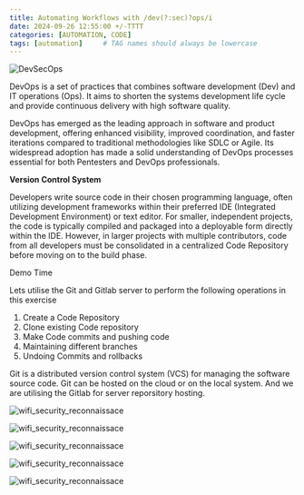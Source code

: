 ```yaml
---
title: Automating Workflows with /dev(?:sec)?ops/i
date: 2024-09-26 12:55:00 +/-TTTT
categories: [AUTOMATION, CODE]
tags: [automation]     # TAG names should always be lowercase
---
```


![DevSecOps](https://drive.google.com/thumbnail?id=1Szcvi3USNs9wp1OqPLJltRypX1HFYt6D&sz=w500) 


DevOps is a set of practices that combines software development (Dev) and IT operations (Ops). It aims to shorten the systems development life cycle and provide continuous delivery with high software quality.  

DevOps has emerged as the leading approach in software and product development, offering enhanced visibility, improved coordination, and faster iterations compared to traditional methodologies like SDLC or Agile. Its widespread adoption has made a solid understanding of DevOps processes essential for both Pentesters and DevOps professionals.  

**Version Control System**  

Developers write source code in their chosen programming language, often utilizing development frameworks within their preferred IDE (Integrated Development Environment) or text editor. For smaller, independent projects, the code is typically compiled and packaged into a deployable form directly within the IDE. However, in larger projects with multiple contributors, code from all developers must be consolidated in a centralized Code Repository before moving on to the build phase.  

Demo Time  

Lets utilise the Git and Gitlab server to perform the following operations in this exercise  

1. Create a Code Repository
2. Clone existing Code repository
3. Make Code commits and pushing code
4. Maintaining different branches
5. Undoing Commits and rollbacks 

Git is a distributed version control system (VCS) for managing the software source code. Git can be hosted on the cloud or on the local system. And we are utilising the Gitlab for server reporsitory hosting.  

![wifi_security_reconnaissace](https://drive.google.com/thumbnail?id=1WgY5xFlvUwQivXpLHJ5qMy1U5Ycjcjb5&sz=w700)  

![wifi_security_reconnaissace](https://drive.google.com/thumbnail?id=1whRaWnFuLjV_HygKPewOn1sK8cpSr84W&sz=w700)  

![wifi_security_reconnaissace](https://drive.google.com/thumbnail?id=14OELWq6saKqFr70CkdhXlndcKSZRgDSi&sz=w700)  

![wifi_security_reconnaissace](https://drive.google.com/thumbnail?id=1s4FYJeh8v7pbY4xosYYyMu9GW8xh4Ief&sz=w700)  

![wifi_security_reconnaissace](https://drive.google.com/thumbnail?id=1PLOIkYy3QGyogwYLpKyvHcSJOfocR8_O&sz=w700)  


